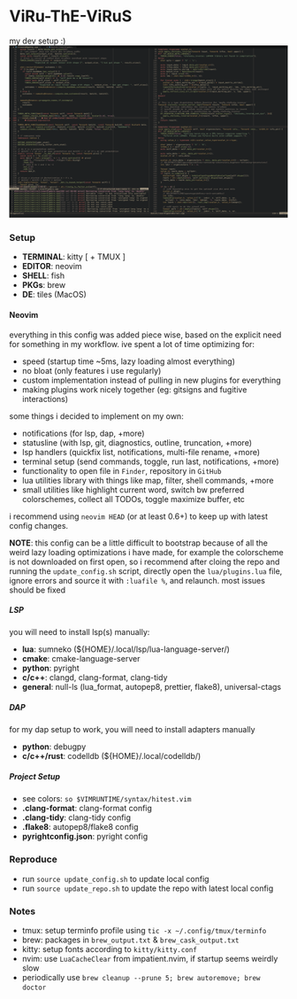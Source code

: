 # ViRu-ThE-ViRuS

my dev setup :) ![SS2.jpg](images/SS2.jpg)

### Setup

- **TERMINAL**: kitty [ + TMUX ]
- **EDITOR**: neovim
- **SHELL**: fish
- **PKGs**: brew
- **DE**: tiles (MacOS)

#### Neovim

everything in this config was added piece wise, based on the explicit need for
something in my workflow. ive spent a lot of time optimizing for:

- speed (startup time ~5ms, lazy loading almost everything)
- no bloat (only features i use regularly)
- custom implementation instead of pulling in new plugins for everything
- making plugins work nicely together (eg: gitsigns and fugitive interactions)

some things i decided to implement on my own:

- notifications (for lsp, dap, +more)
- statusline (with lsp, git, diagnostics, outline, truncation, +more)
- lsp handlers (quickfix list, notifications, multi-file rename, +more)
- terminal setup (send commands, toggle, run last, notifications, +more)
- functionality to open file in `Finder`, repository in `GitHub`
- lua utilities library with things like map, filter, shell commands, +more
- small utilities like highlight current word, switch bw preferred
  colorschemes, collect all TODOs, toggle maximize buffer, etc

i recommend using `neovim HEAD` (or at least 0.6+) to keep up with latest
config changes.

**NOTE**: this config can be a little difficult to bootstrap because of all the
weird lazy loading optimizations i have made, for example the colorscheme is
not downloaded on first open, so i recommend after cloing the repo and running
the `update_config.sh` script, directly open the `lua/plugins.lua` file, ignore
errors and source it with `:luafile %`, and relaunch. most issues should be
fixed

##### LSP

you will need to install lsp(s) manually:

- **lua**: sumneko (${HOME}/.local/lsp/lua-language-server/)
- **cmake**: cmake-language-server
- **python**: pyright
- **c/c++**: clangd, clang-format, clang-tidy
- **general**: null-ls (lua_format, autopep8, prettier, flake8),
  universal-ctags

##### DAP

for my dap setup to work, you will need to install adapters manually

- **python**: debugpy
- **c/c++/rust**: codelldb (${HOME}/.local/codelldb/)

##### Project Setup

- see colors: `so $VIMRUNTIME/syntax/hitest.vim`
- **.clang-format**: clang-format config
- **.clang-tidy**: clang-tidy config
- **.flake8**: autopep8/flake8 config
- **pyrightconfig.json**: pyright config

### Reproduce

- run `source update_config.sh` to update local config
- run `source update_repo.sh` to update the repo with latest local config

### Notes

- tmux: setup terminfo profile using `tic -x ~/.config/tmux/terminfo`
- brew: packages in `brew_output.txt` & `brew_cask_output.txt`
- kitty: setup fonts according to `kitty/kitty.conf`
- nvim: use `LuaCacheClear` from impatient.nvim, if startup seems weirdly slow
- periodically use `brew cleanup --prune 5; brew autoremove; brew doctor`

